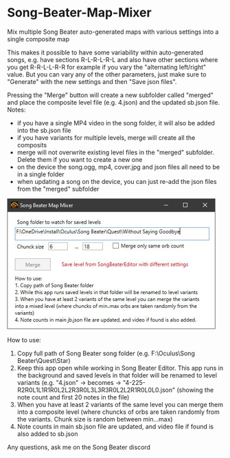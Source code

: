 # Song-Beater-Map-Mixer
Mix multiple Song Beater auto-generated maps with various settings into a single composite map

This makes it possible to have some variability within auto-generated songs, e.g. have sections R-L-R-L-R-L and also have other sections where you get R-R-L-L-R-R for example if you vary the "alternating left/right" value. But you can vary any of the other parameters, just make sure to "Generate" with the new settings and then "Save json files".

Pressing the "Merge" button will create a new subfolder called "merged" and place the composite level file (e.g. 4.json) and the updated sb.json file. Notes:

* if you have a single MP4 video in the song folder, it will also be added into the sb.json file
* if you have variants for multiple levels, merge will create all the composits
* merge will not overwrite existing level files in the "merged" subfolder. Delete them if you want to create a new one
* on the device the song.ogg, mp4, cover.jpg and json files all need to be in a single folder
* when updating a song on the device, you can just re-add the json files from the "merged" subfolder

![Screenshot](screenshot.jpg?raw=true "Screenshot") 

How to use:

1. Copy full path of Song Beater song folder (e.g. F:\Oculus\Song Beater\Quest\Star)
2. Keep this app open while working in Song Beater Editor. This app runs in the background and saved levels in that folder will be renamed to level variants (e.g. "4.json" → becomes → "4-225-R2R0L1L1R1R0L2L2R3R0L3L3R3R0L2L2R1R0L0L0.json" (showing the note count and first 20 notes in the file)
3. When you have at least 2 variants of the same level you can merge them into a composite level (where chuncks of orbs are taken randomly from the variants. Chunk size is random between min...max)
4. Note counts in main sb.json file are updated, and video file if found is also added to sb.json

Any questions, ask me on the Song Beater discord

